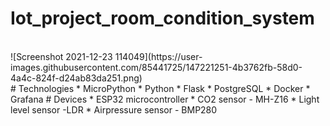 # Iot_project_room_condition_system
<br/>
![Screenshot 2021-12-23 114049](https://user-images.githubusercontent.com/85441725/147221251-4b3762fb-58d0-4a4c-824f-d24ab83da251.png)
<br/>
# Technologies
* MicroPython
* Python
* Flask
* PostgreSQL
* Docker
* Grafana
# Devices
* ESP32 microcontroller
* CO2 sensor - MH-Z16
* Light level sensor -LDR
* Airpressure sensor - BMP280
